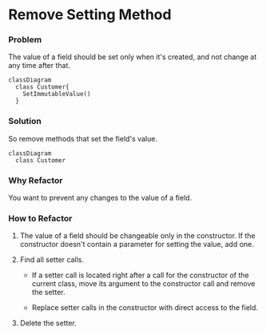 # Remove Setting Method

### Problem

The value of a field should be set only when it's created, and not
change at any time after that.

```mermaid
classDiagram
  class Customer{
    SetImmutableValue()
  }
```

### Solution

So remove methods that set the field's value.

```mermaid
classDiagram
  class Customer
```

### Why Refactor

You want to prevent any changes to the value of a field.

### How to Refactor

1. The value of a field should be changeable only in the constructor. If the constructor doesn't contain a parameter for setting the value, add one.

2. Find all setter calls.
    - If a setter call is located right after a call for the constructor of the current class, move its argument to the constructor call and remove the setter.

    - Replace setter calls in the constructor with direct access to the field.

3. Delete the setter.
